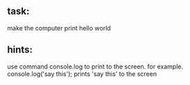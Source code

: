 ## task:

make the computer print hello world

## hints:

use command console.log to print to the screen.
for example.
console.log('say this');
prints 'say this' to the screen
